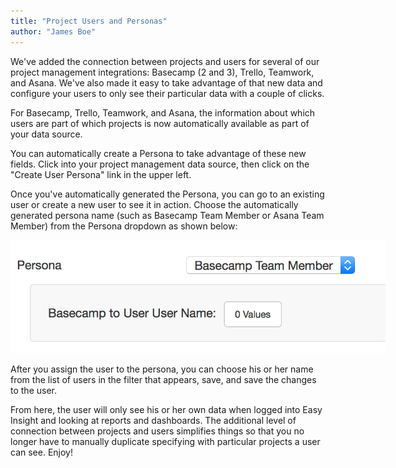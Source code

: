 ```yaml
---
title: "Project Users and Personas"
author: "James Boe"
---
```

We've added the connection between projects and users for several of our project management integrations: Basecamp (2 and 3), Trello, Teamwork, and Asana. We've also made it easy to take advantage of that new data and configure your users to only see their particular data with a couple of clicks.<!--more-->

For Basecamp, Trello, Teamwork, and Asana, the information about which users are part of which projects is now automatically available as part of your data source.

You can automatically create a Persona to take advantage of these new fields. Click into your project management data source, then click on the "Create User Persona" link in the upper left.

Once you've automatically generated the Persona, you can go to an existing user or create a new user to see it in action. Choose the automatically generated persona name (such as Basecamp Team Member or Asana Team Member) from the Persona dropdown as shown below:

<img style="max-width:600px" src="/images/team_persona_configuration.png" alt="Persona Assignment for User" class="img img-responsive"/>

After you assign the user to the persona, you can choose his or her name from the list of users in the filter that appears, save, and save the changes to the user.

From here, the user will only see his or her own data when logged into Easy Insight and looking at reports and dashboards. The additional level of connection between projects and users simplifies things so that you no longer have to manually duplicate specifying with particular projects a user can see. Enjoy!